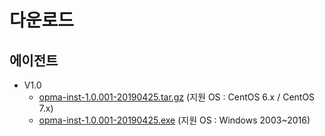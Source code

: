 # 다운로드

## 에이전트

- V1.0
  - [opma-inst-1.0.001-20190425.tar.gz](opma-inst-1.0.001-20190425.tar.gz) (지원 OS : CentOS 6.x / CentOS 7.x)
  - [opma-inst-1.0.001-20190425.exe](opma-inst-1.0.001-20190425.exe) (지원 OS : Windows 2003~2016)
